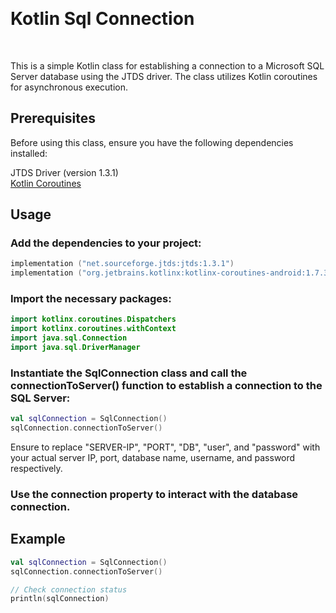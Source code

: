 <br> <h1> Kotlin Sql Connection </h1> </br>

This is a simple Kotlin class for establishing a connection to a Microsoft SQL Server database using the JTDS driver. The class utilizes Kotlin coroutines for asynchronous execution.

<h2> Prerequisites </h2>

Before using this class, ensure you have the following dependencies installed:

JTDS Driver (version 1.3.1)
<br>[Kotlin Coroutines](https://github.com/Kotlin/kotlinx.coroutines) </br>


<h2> Usage </h2>
<h3>Add the  dependencies to your project:</h3>

```kotlin
implementation ("net.sourceforge.jtds:jtds:1.3.1")
implementation ("org.jetbrains.kotlinx:kotlinx-coroutines-android:1.7.3")
```


<h3>Import the necessary packages:</h3>

```kotlin
import kotlinx.coroutines.Dispatchers
import kotlinx.coroutines.withContext
import java.sql.Connection
import java.sql.DriverManager
```

<h3>Instantiate the SqlConnection class and call the connectionToServer() function to establish a connection to the SQL Server:</h3>

```kotlin
val sqlConnection = SqlConnection()
sqlConnection.connectionToServer()
```

Ensure to replace "SERVER-IP", "PORT", "DB", "user", and "password" with your actual server IP, port, database name, username, and password respectively.

<h3>Use the connection property to interact with the database connection.</h3>

<h2>Example</h2>

```kotlin
val sqlConnection = SqlConnection()
sqlConnection.connectionToServer()

// Check connection status
println(sqlConnection)
```  	  	
